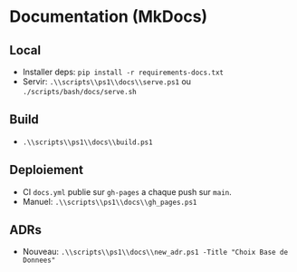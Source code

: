 # Documentation (MkDocs)

## Local

* Installer deps: `pip install -r requirements-docs.txt`
* Servir: `.\\scripts\\ps1\\docs\\serve.ps1` ou `./scripts/bash/docs/serve.sh`

## Build

* `.\\scripts\\ps1\\docs\\build.ps1`

## Deploiement

* CI `docs.yml` publie sur `gh-pages` a chaque push sur `main`.
* Manuel: `.\\scripts\\ps1\\docs\\gh_pages.ps1`

## ADRs

* Nouveau: `.\\scripts\\ps1\\docs\\new_adr.ps1 -Title "Choix Base de Donnees"`
